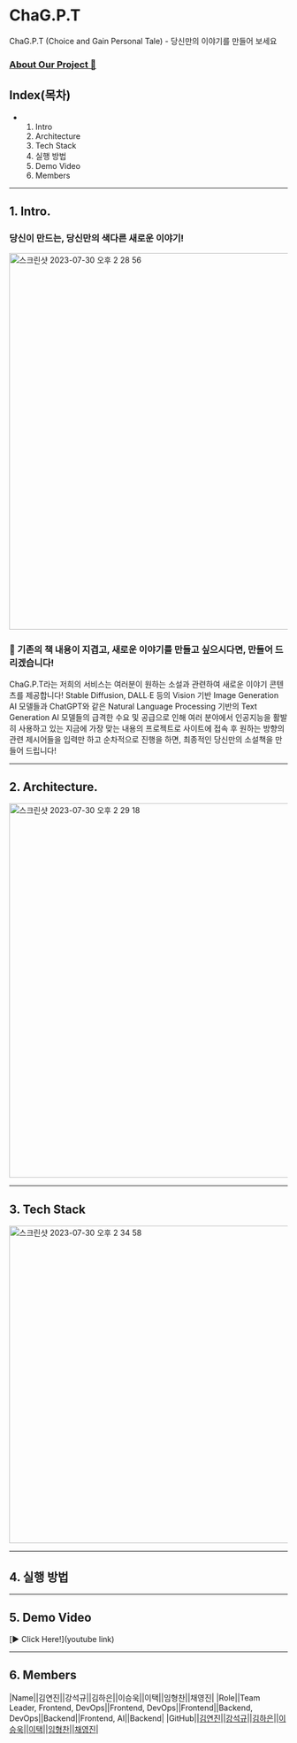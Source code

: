 # ChaG.P.T

ChaG.P.T (Choice and Gain Personal Tale) - 당신만의 이야기를 만들어 보세요

### [About Our Project 📕](https://medium.com/@chan4im/2023-silicon-valley-summer-bootcamp-chag-p-t-make-your-own-story-8421e5f6c3e9)

## Index(목차)
- 1. Intro
  2. Architecture
  3. Tech Stack
  4. 실행 방법
  5. Demo Video
  6. Members

- - - 

## 1. Intro.
### 당신이 만드는, 당신만의 색다른 새로운 이야기!
<img width="681" alt="스크린샷 2023-07-30 오후 2 28 56" src="https://github.com/2023SVBootcamp-Team-A/project/assets/104286511/2b76221c-0af5-4f1c-ad8c-64eb36dc8b35">

### 📕 기존의 책 내용이 지겹고, 새로운 이야기를 만들고 싶으시다면, 만들어 드리겠습니다!
ChaG.P.T라는 저희의 서비스는 여러분이 원하는 소설과 관련하여 새로운 이야기 콘텐츠를 제공합니다!
Stable Diffusion, DALL∙E 등의 Vision 기반 Image Generation AI 모델들과 ChatGPT와 같은 Natural Language Processing 기반의 Text Generation AI 모델들의 급격한 수요 및 공급으로 인해 여러 분야에서 인공지능을 활발히 사용하고 있는 지금에 가장 맞는 내용의 프로젝트로 사이트에 접속 후 원하는 방향의 관련 제시어들을 입력만 하고 순차적으로 진행을 하면, 최종적인 당신만의 소설책을 만들어 드립니다!

- - - 
## 2. Architecture.
<img width="677" alt="스크린샷 2023-07-30 오후 2 29 18" src="https://github.com/2023SVBootcamp-Team-A/project/assets/104286511/8afe4370-e001-4028-b4e3-7f202fce962d">

- - - 
## 3. Tech Stack
<img width="574" alt="스크린샷 2023-07-30 오후 2 34 58" src="https://github.com/2023SVBootcamp-Team-A/project/assets/104286511/8a0166e3-6e92-4f4c-9293-8ff53dc43cb0">

- - - 
## 4. 실행 방법


- - - 
## 5. Demo Video
[▶️ Click Here!](youtube link)

- - - 
## 6. Members
|Name||김연진||강석규||김하은||이승욱||이택||임형찬||채영진|
|Role||Team Leader, Frontend, DevOps||Frontend, DevOps||Frontend||Backend, DevOps||Backend||Frontend, AI||Backend|
|GitHub||[김연진](https://github.com/homebdy)||[강석규](https://github.com/AlgeMoya)||[김하은](https://github.com/HaeunKim01)||[이승욱](https://github.com/josephuk77)||[이택](https://github.com/LeeTaek2T)||[임형찬](https://github.com/V2LLAIN)||[채영진](https://github.com/youngjin516)|




